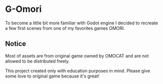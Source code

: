 
# G-Omori

To become a little bit more familiar with Godot engine I decided to recreate a few first scenes from one of my favorites games OMORI.


## Notice

Most of assets are from original game owned by OMOCAT and are not allowed to be distributed freely.

This project created only with education purposes in mind. Please give some love to original game because it's great!

